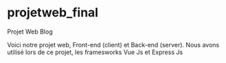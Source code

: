 # projetweb_final
Projet Web Blog

Voici notre projet web, Front-end (client) et Back-end (server).
Nous avons utilisé lors de ce projet, les framesworks Vue Js et Express Js
